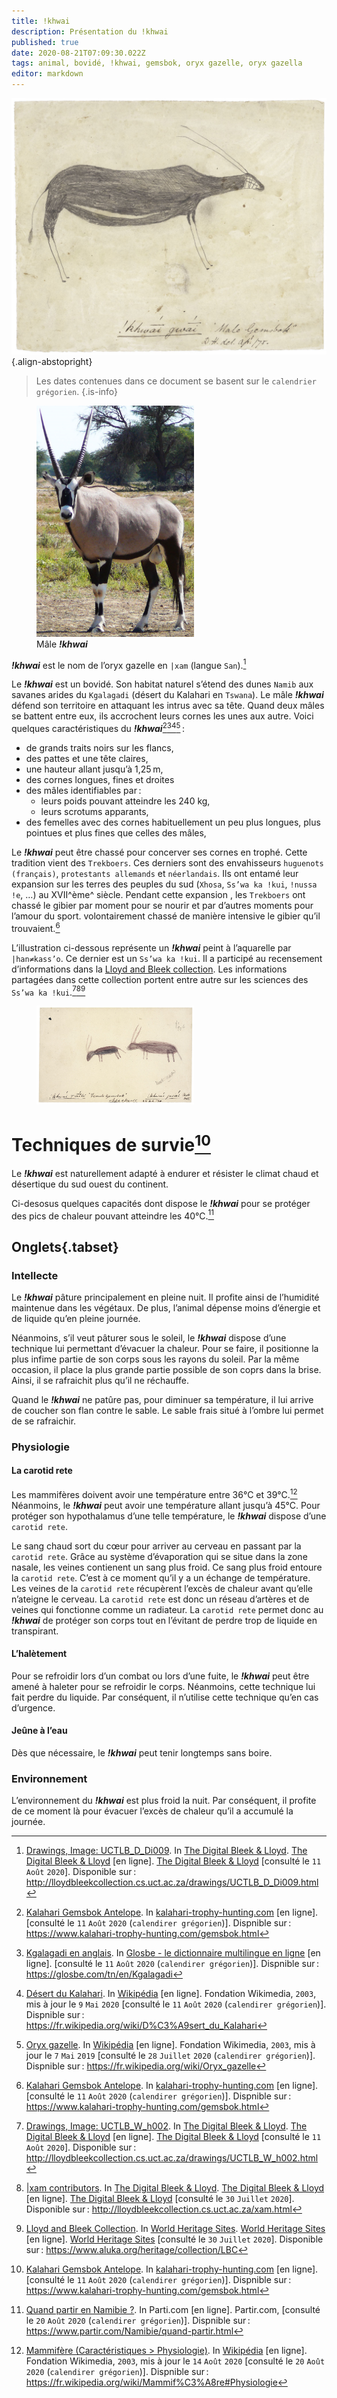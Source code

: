 ```yaml
---
title: !khwai
description: Présentation du !khwai
published: true
date: 2020-08-21T07:09:30.022Z
tags: animal, bovidé, !khwai, gemsbok, oryx gazelle, oryx gazella
editor: markdown
---
```


![!nussa-!e_kwa-!khwai-from-dia!kwain_public-domain.jpg](/images/art/drawing/!nussa-!e_kwa-!khwai-from-dia!kwain_public-domain.jpg){.align-abstopright}

> Les dates contenues dans ce document se basent sur le `calendrier grégorien`.
{.is-info}

<figure class="image image-style-align-right image_resized" style="width: 50%;">
   <img src="/images/animals/gemsbok/male-gemsbok-kgalagadi-from-gossipguy_cc-by-sa.png">
   <figcaption>
     Mâle <i><b>!khwai</b></i>
   </figcaption>
</figure>

***!khwai*** est le nom de l’oryx gazelle en `|xam` (langue `San`).[^5]

Le ***!khwai*** est un bovidé. Son habitat naturel s’étend des dunes `Namib` aux savanes arides du `Kgalagadi` (désert du Kalahari en `Tswana`).
Le mâle ***!khwai*** défend son territoire en attaquant les intrus avec sa tête. Quand deux mâles se battent entre eux, ils accrochent leurs cornes les unes aux autre.
Voici quelques caractéristiques du ***!khwai***[^3][^1][^2][^4] :

- de grands traits noirs sur les flancs,
- des pattes et une tête claires,
- une hauteur allant jusqu’à 1,25 m,
- des cornes longues, fines et droites
- des mâles identifiables par :
	- leurs poids pouvant atteindre les 240 kg,
  - leurs scrotums apparants,
- des femelles avec des cornes habituellement un peu plus longues, plus pointues et plus fines que celles des mâles,

Le ***!khwai*** peut être chassé pour concerver ses cornes en trophé.
Cette tradition vient des `Trekboers`. Ces derniers sont des envahisseurs `huguenots (français)`, `protestants allemands` et `néerlandais`. Ils ont entamé leur expansion sur les terres des peuples du sud (`Xhosa`, `Ss’wa ka !kui`, `!nussa !e`, …) au XVII^ème^ siècle.
Pendant cette expansion , les `Trekboers` ont chassé le gibier par moment pour se nourir et par d’autres moments pour l’amour du sport. volontairement chassé de manière intensive le gibier qu’il trouvaient.[^3]

L’illustration ci-dessous représente un ***!khwai*** peint à l’aquarelle par `|han≠kass’o`. Ce dernier est un `Ss’wa ka !kui`. Il a participé au recensement d’informations dans la [Lloyd and Bleek collection](http://lloydbleekcollection.cs.uct.ac.za). Les informations partagées dans cette collection portent entre autre sur les sciences des `Ss’wa ka !kui`.[^6][^7][^10]

<figure class="image image_resized" style="width: 50%;">
   <img src="/images/art/drawing/!nussa-!e_!khwai-from-han≠kass’o_public-domain.jpg">
</figure>

# Techniques de survie[^3]

Le ***!khwai*** est naturellement adapté à endurer et résister le climat chaud et désertique du sud ouest du continent.

Ci-desosus quelques capacités dont dispose le ***!khwai*** pour se protéger des pics de chaleur pouvant atteindre les 40°C.[^11]

## Onglets{.tabset}

### Intellecte

Le ***!khwai*** pâture principalement en pleine nuit. Il profite ainsi de l’humidité maintenue dans les végétaux. De plus, l’animal dépense moins d’énergie et de liquide qu’en pleine journée.

Néanmoins, s’il veut pâturer sous le soleil, le ***!khwai*** dispose d’une technique lui permettant d’évacuer la chaleur. Pour se faire, il positionne la plus infime partie de son corps sous les rayons du soleil. Par la même occasion, il place la plus grande partie possible de son coprs dans la brise. Ainsi, il se rafraichit plus qu’il ne réchauffe.

Quand le ***!khwai*** ne patûre pas, pour diminuer sa température, il lui arrive de coucher son flan contre le sable. Le sable frais situé à l’ombre lui permet de se rafraichir.


### Physiologie

#### La carotid rete

Les mammifères doivent avoir une température entre 36°C et 39°C.[^12] Néanmoins, le ***!khwai*** peut avoir une température allant jusqu’à 45°C. Pour protéger son hypothalamus d’une telle température, le ***!khwai*** dispose d’une `carotid rete`.

Le sang chaud sort du cœur pour arriver au cerveau en passant par la `carotid rete`. Grâce au système d’évaporation qui se situe dans la zone nasale, les veines contienent un sang plus froid. Ce sang plus froid entoure la `carotid rete`. C’est à ce moment qu’il y a un échange de température. Les veines de la `carotid rete` récupèrent l’excès de chaleur avant qu’elle n’ateigne le cerveau. La `carotid rete` est donc un réseau d’artères et de veines qui fonctionne comme un radiateur. La `carotid rete` permet donc au ***!khwai*** de protéger son corps tout en l’évitant de perdre trop de liquide en transpirant.

#### L’halètement

Pour se refroidir lors d’un combat ou lors d’une fuite, le ***!khwai*** peut être amené à haleter pour se refroidir le corps. Néanmoins, cette technique lui fait perdre du liquide. Par conséquent, il n’utilise cette technique qu’en cas d’urgence.

#### Jeûne à l’eau

Dès que nécessaire, le ***!khwai*** peut tenir longtemps sans boire.

### Environnement

L’environnement du ***!khwai*** est plus froid la nuit. Par conséquent, il profite de ce moment là pour évacuer l’excès de chaleur qu’il a accumulé la journée.

[^1]: [Kgalagadi en anglais](https://glosbe.com/tn/en/Kgalagadi). In [Glosbe - le dictionnaire multilingue en ligne](https://glosbe.com/) [en ligne]. [consulté le `11` `Août` `2020` (`calendirer grégorien`)]. Dispnible sur : https://glosbe.com/tn/en/Kgalagadi

[^2]: [Désert du Kalahari](https://fr.wikipedia.org/wiki/D%C3%A9sert_du_Kalahari). In [Wikipédia](https://wikipedia.org) [en ligne]. Fondation Wikimedia, `2003`, mis à jour le `9` `Mai` `2020` [consulté le `11` `Août` `2020` (`calendirer grégorien`)]. Dispnible sur : https://fr.wikipedia.org/wiki/D%C3%A9sert_du_Kalahari

[^3]: [Kalahari Gemsbok Antelope](https://www.kalahari-trophy-hunting.com/gemsbok.html). In [kalahari-trophy-hunting.com](https://www.kalahari-trophy-hunting.com/) [en ligne]. [consulté le `11` `Août` `2020` (`calendirer grégorien`)]. Dispnible sur : https://www.kalahari-trophy-hunting.com/gemsbok.html

[^4]: [Oryx gazelle](https://fr.wikipedia.org/wiki/Oryx_gazelle). In [Wikipédia](https://wikipedia.org) [en ligne]. Fondation Wikimedia, `2003`, mis à jour le `7` `Mai` `2019` [consulté le `28` `Juillet` `2020` (`calendirer grégorien`)]. Dispnible sur : https://fr.wikipedia.org/wiki/Oryx_gazelle

[^5]: [Drawings, Image: UCTLB_D_Di009](http://lloydbleekcollection.cs.uct.ac.za/drawings/UCTLB_D_Di009.html). In [The Digital Bleek & Lloyd](http://lloydbleekcollection.cs.uct.ac.za). [The Digital Bleek & Lloyd](http://lloydbleekcollection.cs.uct.ac.za) [en ligne]. [The Digital Bleek & Lloyd](http://lloydbleekcollection.cs.uct.ac.za) [consulté le `11` `Août` `2020`]. Disponible sur : http://lloydbleekcollection.cs.uct.ac.za/drawings/UCTLB_D_Di009.html

[^6]: [Drawings, Image: UCTLB_W_h002](http://lloydbleekcollection.cs.uct.ac.za/drawings/UCTLB_W_h002.html). In [The Digital Bleek & Lloyd](http://lloydbleekcollection.cs.uct.ac.za). [The Digital Bleek & Lloyd](http://lloydbleekcollection.cs.uct.ac.za) [en ligne]. [The Digital Bleek & Lloyd](http://lloydbleekcollection.cs.uct.ac.za) [consulté le `11` `Août` `2020`]. Disponible sur : http://lloydbleekcollection.cs.uct.ac.za/drawings/UCTLB_W_h002.html

[^7]: [|xam contributors](http://lloydbleekcollection.cs.uct.ac.za/xam.html). In [The Digital Bleek & Lloyd](http://lloydbleekcollection.cs.uct.ac.za). [The Digital Bleek & Lloyd](http://lloydbleekcollection.cs.uct.ac.za) [en ligne]. [The Digital Bleek & Lloyd](http://lloydbleekcollection.cs.uct.ac.za) [consulté le `30` `Juillet` `2020`]. Disponible sur : http://lloydbleekcollection.cs.uct.ac.za/xam.html

[^10]: [Lloyd and Bleek Collection](https://www.aluka.org/heritage/collection/LBC). In [World Heritage Sites](https://www.aluka.org/heritage). [World Heritage Sites](https://www.aluka.org/heritage) [en ligne]. [World Heritage Sites](https://www.aluka.org/heritage) [consulté le `30` `Juillet` `2020`]. Disponible sur : https://www.aluka.org/heritage/collection/LBC

[^11]: [Quand partir en Namibie ?](https://www.partir.com/Namibie/quand-partir.html). In Parti.com [en ligne]. Partir.com, [consulté le `20` `Août` `2020` (`calendirer grégorien`)]. Dispnible sur : https://www.partir.com/Namibie/quand-partir.html

[^12]: [Mammifère (Caractéristiques > Physiologie)](https://fr.wikipedia.org/wiki/Mammif%C3%A8re#Physiologie). In [Wikipédia](https://wikipedia.org) [en ligne]. Fondation Wikimedia, `2003`, mis à jour le `14` `Août` `2020` [consulté le `20` `Août` `2020` (`calendirer grégorien`)]. Dispnible sur : https://fr.wikipedia.org/wiki/Mammif%C3%A8re#Physiologie